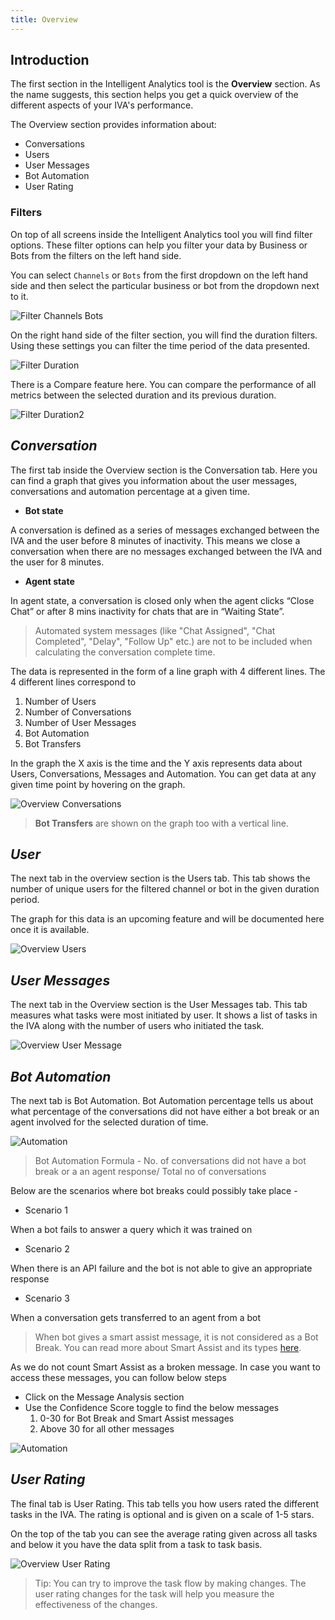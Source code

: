 ```yaml
---
title: Overview
---
```


## Introduction

The first section in the Intelligent Analytics tool is the **Overview** section. As the name suggests, this section helps you get a quick overview of the different aspects of your IVA's performance. 

The Overview section provides information about:

* Conversations
* Users
* User Messages
* Bot Automation
* User Rating

### Filters

On top of all screens inside the Intelligent Analytics tool you will find filter options. These filter options can help you filter your data by Business or Bots from the filters on the left hand side. 

You can select `Channels` or `Bots` from the first dropdown on the left hand side and then select the particular business or bot from the dropdown next to it.

![Filter Channels Bots](assets/basic-filter-channels-bots.png)

On the right hand side of the filter section, you will find the duration filters. Using these settings you can filter the time period of the data presented. 

![Filter Duration](assets/duration.png)

There is a Compare feature here. You can compare the performance of all metrics between the selected duration and its previous duration.

![Filter Duration2](assets/durationcompare.png)

## ***Conversation***
The first tab inside the Overview section is the Conversation tab. Here you can find a graph that gives you information about the user messages, conversations and automation percentage at a given time.

- **Bot state**

A conversation is defined as a series of messages exchanged between the IVA and the user before 8 minutes of inactivity. This means we close a conversation when there are no messages exchanged between the IVA and the user for 8 minutes. 

- **Agent state**

In agent state, a conversation is closed only when the agent clicks “Close Chat” or after 8 mins inactivity for chats that are in “Waiting State”.

> Automated system messages (like "Chat Assigned", "Chat Completed", "Delay", "Follow Up" etc.) are not to be included when calculating the conversation complete time.

The data is represented in the form of a line graph with 4 different lines. The 4 different lines correspond to 
1) Number of Users
2) Number of Conversations
3) Number of User Messages
4) Bot Automation
5) Bot Transfers

In the graph the X axis is the time and the Y axis represents data about Users, Conversations, Messages and Automation. You can get data at any given time point by hovering on the graph.

![Overview Conversations](assets/conversation.png)

> **Bot Transfers** are shown on the graph too with a vertical line.

## ***User***
The next tab in the overview section is the Users tab. This tab shows the number of unique users for the filtered channel or bot in the given duration period.

The graph for this data is an upcoming feature and will be documented here once it is available.

![Overview Users](assets/basic-overview-users.png)

## ***User Messages***
The next tab in the Overview section is the User Messages tab. This tab measures what tasks were most initiated by user. It shows a list of tasks in the IVA along with the number of users who initiated the task.

![Overview User Message](assets/basic-overview-user-messages.png)

## ***Bot Automation***
The next tab is Bot Automation. Bot Automation percentage tells us about what percentage of the conversations did not have either a bot break or an agent involved for the selected duration of time.

![Automation](assets/botautomation.png)

> Bot Automation Formula - No. of conversations did not have a bot break or a an agent response/ Total no of conversations

Below are the scenarios where bot breaks could possibly take place -

- Scenario 1

When a bot fails to answer a query which it was trained on

- Scenario 2

When there is an API failure and the bot is not able to give an appropriate response

- Scenario 3

When a conversation gets transferred to an agent from a bot

> When bot gives a smart assist message, it is not considered as a Bot Break. You can read more about Smart Assist and its types [here](https://docs.haptik.ai/bot-builder/basic/smart-assist).

As we do not count Smart Assist as a broken message. In case you want to access these messages, you can follow below steps

- Click on the Message Analysis section
- Use the Confidence Score toggle to find the below messages
  1. 0-30 for Bot Break and Smart Assist messages
  2. Above 30 for all other messages
  
![Automation](assets/botautomation2.png)

## ***User Rating***
The final tab is User Rating. This tab tells you how users rated the different tasks in the IVA. The rating is optional and is given on a scale of 1-5 stars.

On the top of the tab you can see the average rating given across all tasks and below it you have the data split from a task to task basis.

![Overview User Rating](assets/rating.png)

> Tip: You can try to improve the task flow by making changes. The user rating changes for the task will help you measure the effectiveness of the changes.
